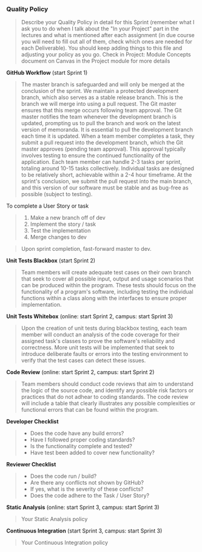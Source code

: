 ### Quality Policy
> Describe your Quality Policy in detail for this Sprint (remember what I ask you to do when I talk about the "In your Project" part in the lectures and what is mentioned after each assignment (in due course you will need to fill out all of them, check which ones are needed for each Deliverable). You should keep adding things to this file and adjusting your policy as you go.
> Check in Project: Module Concepts document on Canvas in the Project module for more details 

**GitHub Workflow** (start Sprint 1)
>The master branch is safeguarded and will only be merged at the conclusion of the sprint. We maintain a protected development branch, which also serves as a stable release branch. This is the branch we will merge into using a pull request. The Git master ensures that this merge occurs following team approval. The Git master notifies the team whenever the development branch is updated, prompting us to pull the branch and work on the latest version of memoranda. It is essential to pull the development branch each time it is updated. When a team member completes a task, they submit a pull request into the development branch, which the Git master approves (pending team approval). This approval typically involves testing to ensure the continued functionality of the application. Each team member can handle 2-3 tasks per sprint, totaling around 10-15 tasks collectively. Individual tasks are designed to be relatively short, achievable within a 2-4 hour timeframe. At the sprint's conclusion, we submit the pull request into the main branch, and this version of our software must be stable and as bug-free as possible (subject to testing).

To complete a User Story or task
>1. Make a new branch off of dev
>2. Implement the story / task
>3. Test the implementation
>4. Merge changes to dev

>Upon sprint completion, fast-forward master to dev.

**Unit Tests Blackbox** (start Sprint 2)  
  >Team members will create adequate test cases on their own branch that seek to cover all possible input, output and usage scenarios that can be produced within the program. These tests should focus on the functionality of a program's software, including testing the individual functions within a class along with the interfaces to ensure proper implementation.

 **Unit Tests Whitebox** (online: start Sprint 2, campus: start Sprint 3)  
  >Upon the creation of unit tests during blackbox testing, each team member will conduct an analysis of the code coverage for their assigned task's classes to prove the software's reliability and correctness. More unit tests will be implemented that seek to introduce deliberate faults or errors into the testing environment to verify that the test cases can detect these issues.

**Code Review** (online: start Sprint 2, campus: start Sprint 2)
  > Team members should conduct code reviews that aim to understand the logic of the source code, and identify any possible risk factors or practices that do not adhear to coding standards. The code review will include a table that clearly illustrates any possible complexities or functional errors that can be found within the program.

**Developer Checklist**
  > - Does the code have any build errors?
> - Have I followed proper coding standards?
> - Is the functionality complete and tested?
> - Have test been added to cover new functionality?

**Reviewer Checklist**
  > - Does the code run / build?
> - Are there any conflicts not shown by GitHub?
> - If yes, what is the severity of these conflicts?
> - Does the code adhere to the Task / User Story?

**Static Analysis**  (online: start Sprint 3, campus: start Sprint 3)
  > Your Static Analysis policy   

**Continuous Integration**  (start Sprint 3, campus: start Sprint 3)
  > Your Continuous Integration policy
